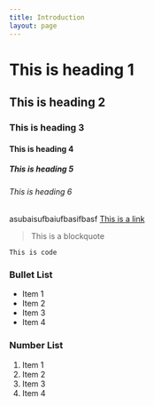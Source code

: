```yaml
---
title: Introduction
layout: page
---
```


# This is heading 1
## This is heading 2
### This is heading 3
#### This is heading 4
##### This is heading 5
###### This is heading 6
asubaisufbaiufbasifbasf
[This is a link](#)

> This is a blockquote

`This is code`

### Bullet List
* Item 1
* Item 2
* Item 3
* Item 4

### Number List
1. Item 1
2. Item 2
3. Item 3
4. Item 4
